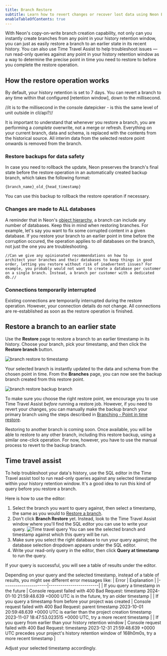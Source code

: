 ```yaml
---
title: Branch Restore
subtitle: Learn how to revert changes or recover lost data using Neon Branch Restore, with Time Travel Assist to query historical data as part of your restore workflow.
enableTableOfContents: true
---
```


With Neon's copy-on-write branch creation capability, not only can you instantly create branches from any point in your history retention window, you can just as easily restore a branch to an earlier state in its recent history. You can also use Time Travel Assist to help troubleshoot issues &#8212; run read-only queries against any point in your history retention window as a way to determine the precise point in time you need to restore to before you complete the restore operation.

## How the restore operation works

By default, your history retention is set to 7 days. You can revert a branch to any time within that configured [retention window], down to the millisecond.

//it is to the millisecond in the console datepicker - is this the same level of unit outside in cli/api?//

It is important to understand that whenever you restore a branch, you are performing a _complete_ overwrite, not a merge or refresh. Everything on your current branch, data and schema, is replaced with the contents from the historical source. All interim data from the selected restore point onwards is removed from the branch.

### Restore backups for data safety

In case you need to rollback the update, Neon preserves the branch's final state before the restore operation in an automatically created backup branch, which takes the following format:

```
{branch_name}_old_{head_timestamp}
```
You can use this backup to rollback the restore operation if necessary.

### Changes are made to ALL databases

A reminder that in Neon's [object hierarchy](/docs/manage/overview), a branch can include any number of databases. Keep this in mind when restoring branches. For example, let's say you want to fix some corrupted content in a given database. If you restore your branch to an earlier point in time before the corruption occured, the operation applies to _all_ databases on the branch, not just the one you are troubleshooting.

<code>//Can we give any opinionated recommendations on how to architect your branches and their databases to keep things in good order, letting you restore without risk of inadvertent issues? For example, you probably would not want to create a database per customer on a single branch. Instead, a branch per customer with a dedicated db.//</code>

### Connections temporarily interrupted

Existing connections are temporarily interrupted during the restore operation. However, your connection details do not change. All connections are re-established as soon as the restore operation is finished.

## Restore a branch to an earlier state

Use the **Restore** page to restore a branch to an earlier timestamp in its history. Choose your branch, pick your timestamp, and then click the **Restore branch** button.

![branch restore to timestamp](/docs/guides/branch_restore_timestamp.png)

Your selected branch is instantly updated to the data and schema from the chosen point in time. From the **Branches** page, you can now see the backup branch created from this restore point.

![branch restore backup branch](/docs/guides/branch_restore_backup_file.png)

To make sure you choose the right restore point, we encourage you to use Time Travel Assist _before_ running a restore job. However, if you need to revert your changes, you can manually make the backup branch your primary branch using the steps described in [Branching - Point in time restore](/docs/guides/branching-pitr#change-your-primary-branch). 

<Admonition type="note">
Restoring to another branch is coming soon. Once available, you will be able to restore to any other branch, including this restore backup, using a similar one-click operation. For now, however, you have to use the manual process to revert to the backup branch.
</Admonition>

## Time travel assist

To help troubleshoot your data's history, use the SQL editor in the Time Travel assist tool to run read-only queries against any selected timestamp within your history retention window. It's a good idea to run this kind of query before you restore a branch.

Here is how to use the editor:
1. Select the branch you want to query against, then select a timestamp, the same as you would to [Restore a branch](#restore-a-branch-to-an-earlier-state).
1. Don't click **Branch Restore** yet. Instead, look to the Time Travel Assist window where you'll find the SQL editor you can use to write your query.
    ![Time travel query](/docs/guides/time_travel_assist.png)
    You can see the selected branch and timestamp against which this query will be run.
1. Make sure you select the right database to run your query against; the database selection dropdown appears under the SQL editor.
1. Write your read-only query in the editor, then click **Query at timestamp** to run the query.

If your query is successful, you will see a table of results under the editor.

Depending on your query and the selected timestamp, instead of a table of results, you might see different error messages like:
| Error                | Explanation             |
|----------------------|-------------------------|
| If you query a timestamp in the future         | Console request failed with 400 Bad Request: timestamp 2024-01-10 21:59:48.639 +0000 UTC is in the future, try an older timestamp |
| If you query a timestamp from before your project was created | Console request failed with 400 Bad Request: parent timestamp 2023-10-01 20:59:48.639 +0000 UTC is earlier than the project creation timestamp 2023-11-07 18:47:53.023515 +0000 UTC, try a more recent timestamp |
| If you query from earlier than your history retention window | Console request failed with 400 Bad Request: timestamp 2023-12-31 21:59:48.639 +0000 UTC precedes your project's history retention window of 168h0m0s, try a more recent timestamp |

Adjust your selected timestamp accordingly.
